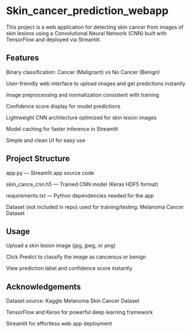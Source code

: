 # Skin_cancer_prediction_webapp
This project is a web application for detecting skin cancer from images of skin lesions using a Convolutional Neural Network (CNN) built with TensorFlow and deployed via Streamlit.

## Features
Binary classification: Cancer (Malignant) vs No Cancer (Benign)

User-friendly web interface to upload images and get predictions instantly

Image preprocessing and normalization consistent with training

Confidence score display for model predictions

Lightweight CNN architecture optimized for skin lesion images

Model caching for faster inference in Streamlit

Simple and clean UI for easy use

## Project Structure
app.py — Streamlit app source code

skin_cance_cnn.h5 — Trained CNN model (Keras HDF5 format)

requirements.txt — Python dependencies needed for the app

Dataset (not included in repo) used for training/testing: Melanoma Cancer Dataset

## Usage
Upload a skin lesion image (jpg, jpeg, or png)

Click Predict to classify the image as cancerous or benign

View prediction label and confidence score instantly

## Acknowledgements
Dataset source: Kaggle Melanoma Skin Cancer Dataset

TensorFlow and Keras for powerful deep learning framework

Streamlit for effortless web app deployment


